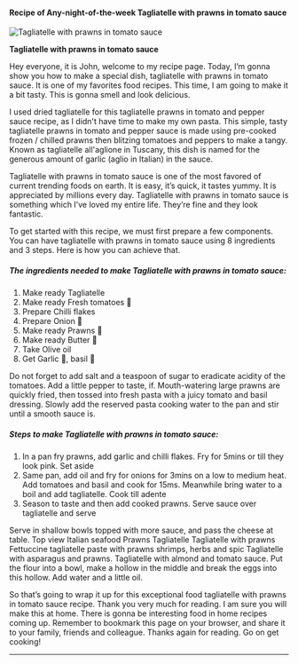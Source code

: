             

#### Recipe of Any-night-of-the-week Tagliatelle with prawns in tomato sauce

![Tagliatelle with prawns in tomato sauce](https://img-global.cpcdn.com/recipes/e55153faabbbace6/751x532cq70/tagliatelle-with-prawns-in-tomato-sauce-recipe-main-photo.jpg)

**Tagliatelle with prawns in tomato sauce**

Hey everyone, it is John, welcome to my recipe page. Today, I’m gonna show you how to make a special dish, tagliatelle with prawns in tomato sauce. It is one of my favorites food recipes. This time, I am going to make it a bit tasty. This is gonna smell and look delicious.

I used dried tagliatelle for this tagliatelle prawns in tomato and pepper sauce recipe, as I didn't have time to make my own pasta. This simple, tasty tagliatelle prawns in tomato and pepper sauce is made using pre-cooked frozen / chilled prawns then blitzing tomatoes and peppers to make a tangy. Known as tagliatelle all'aglione in Tuscany, this dish is named for the generous amount of garlic (aglio in Italian) in the sauce.

Tagliatelle with prawns in tomato sauce is one of the most favored of current trending foods on earth. It is easy, it’s quick, it tastes yummy. It is appreciated by millions every day. Tagliatelle with prawns in tomato sauce is something which I’ve loved my entire life. They’re fine and they look fantastic.

To get started with this recipe, we must first prepare a few components. You can have tagliatelle with prawns in tomato sauce using 8 ingredients and 3 steps. Here is how you can achieve that.

##### The ingredients needed to make Tagliatelle with prawns in tomato sauce:

1.  Make ready Tagliatelle
2.  Make ready Fresh tomatoes 🍅
3.  Prepare Chilli flakes
4.  Prepare Onion 🧅
5.  Make ready Prawns 🍤
6.  Make ready Butter 🧈
7.  Take Olive oil
8.  Get Garlic 🧄, basil 🌿

Do not forget to add salt and a teaspoon of sugar to eradicate acidity of the tomatoes. Add a little pepper to taste, if. Mouth-watering large prawns are quickly fried, then tossed into fresh pasta with a juicy tomato and basil dressing. Slowly add the reserved pasta cooking water to the pan and stir until a smooth sauce is.

##### Steps to make Tagliatelle with prawns in tomato sauce:

1.  In a pan fry prawns, add garlic and chilli flakes. Fry for 5mins or till they look pink. Set aside
2.  Same pan, add oil and fry for onions for 3mins on a low to medium heat. Add tomatoes and basil and cook for 15ms. Meanwhile bring water to a boil and add tagliatelle. Cook till adente
3.  Season to taste and then add cooked prawns. Serve sauce over tagliatelle and serve

Serve in shallow bowls topped with more sauce, and pass the cheese at table. Top view Italian seafood Prawns Tagliatelle Tagliatelle with prawns Fettuccine tagliatelle paste with prawns shrimps, herbs and spic Tagliatelle with asparagus and prawns. Tagliatelle with almond and tomato sauce. Put the flour into a bowl, make a hollow in the middle and break the eggs into this hollow. Add water and a little oil.

So that’s going to wrap it up for this exceptional food tagliatelle with prawns in tomato sauce recipe. Thank you very much for reading. I am sure you will make this at home. There is gonna be interesting food in home recipes coming up. Remember to bookmark this page on your browser, and share it to your family, friends and colleague. Thanks again for reading. Go on get cooking!

* * *